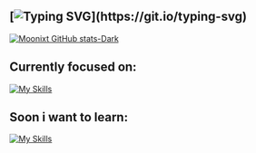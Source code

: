 ##  [![Typing SVG](https://readme-typing-svg.demolab.com?font=Fira+Code&pause=1000&color=00FF00&width=435&lines=No+matter+where+you+go%2C+;everybody's+connected.;The+body+exists+only+to%2C;verify+one's+own+existence.)](https://git.io/typing-svg)



[![Moonixt GitHub stats-Dark](https://github-readme-stats.vercel.app/api?username=moonixt&show_icons=true&theme=dark#gh-dark-mode-only)](https://github.com/anuraghazra/github-readme-stats#gh-dark-mode-only)

## Currently focused on:

[![My Skills](https://skillicons.dev/icons?i=python,electron,js,react,tailwind)](https://skillicons.dev)

## Soon i want to learn:

[![My Skills](https://skillicons.dev/icons?i=typescript,vue,cpp)](https://skillicons.dev)

